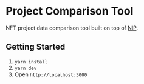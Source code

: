 # Project Comparison Tool

NFT project data comparison tool built on top of [NIP]([https:](https://github.com/oplabs/nip)).

## Getting Started

1. `yarn install`
2. `yarn dev`
3. Open `http://localhost:3000`
